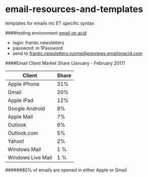 # email-resources-and-templates
templates for emails inc ET specific syntax

####testing environment
[email on acid](https://www.emailonacid.com/login)
- login: frantic.newsletters
- password: in 1Password
- send to frantic.newsletters.runme@previews.emailonacid.com



####Email Client Market Share (January - February 2017)

Client|Share
---|---
Apple iPhone | 31%
Gmail | 20%
Apple iPad | 12%
Google Android | 8%
Apple Mail | 7%
Outlook | 6%
Outlook.com | 5%
Yahoo! | 2%
Windows Mail | 1 %
Windows Live Mail | 1 %

######80% of emails are opened in either Apple or Gmail
